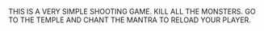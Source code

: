 THIS IS A VERY SIMPLE SHOOTING GAME. KILL ALL THE MONSTERS. GO TO THE TEMPLE AND CHANT THE MANTRA TO RELOAD YOUR PLAYER.